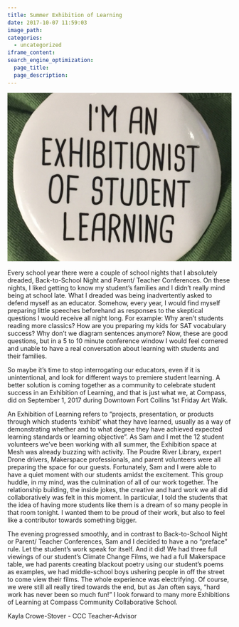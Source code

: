 ```yaml
---
title: Summer Exhibition of Learning
date: 2017-10-07 11:59:03
image_path:
categories:
  - uncategorized
iframe_content:
search_engine_optimization:
  page_title:
  page_description:
---
```



![](/assets/images/versions/IMG_0816---x0-502-1677-1258-1632-1224x---.jpg)

Every school year there were a couple of school nights that I absolutely dreaded, Back-to-School Night and Parent/ Teacher Conferences. On these nights, I liked getting to know my student’s families and I didn’t really mind being at school late. What I dreaded was being inadvertently asked to defend myself as an educator. Somehow, every year, I would find myself preparing little speeches beforehand as responses to the skeptical questions I would receive all night long. For example: Why aren’t students reading more classics? How are you preparing my kids for SAT vocabulary success? Why don’t we diagram sentences anymore? Now, these are good questions, but in a 5 to 10 minute conference window I would feel cornered and unable to have a real conversation about learning with students and their families.

So maybe it’s time to stop interrogating our educators, even if it is unintentional, and look for different ways to premiere student learning. A better solution is coming together as a community to celebrate student success in an Exhibition of Learning, and that is just what we, at Compass, did on September 1, 2017 during Downtown Fort Collins 1st Friday Art Walk.

An Exhibition of Learning refers to “projects, presentation, or products through which students ‘exhibit’ what they have learned, usually as a way of demonstrating whether and to what degree they have achieved expected learning standards or learning objective”. As Sam and I met the 12 student volunteers we’ve been working with all summer, the Exhibition space at Mesh was already buzzing with activity. The Poudre River Library, expert Drone drivers, Makerspace professionals, and parent volunteers were all preparing the space for our guests. Fortunately, Sam and I were able to have a quiet moment with our students amidst the excitement. This group huddle, in my mind, was the culmination of all of our work together. The relationship building, the inside jokes, the creative and hard work we all did collaboratively was felt in this moment. In particular, I told the students that the idea of having more students like them is a dream of so many people in that room tonight. I wanted them to be proud of their work, but also to feel like a contributor towards something bigger.

The evening progressed smoothly, and in contrast to Back-to-School Night or Parent/ Teacher Conferences, Sam and I decided to have a no “preface” rule. Let the student’s work speak for itself. And it did! We had three full viewings of our student’s Climate Change Films, we had a full Makerspace table, we had parents creating blackout poetry using our student’s poems as examples, we had middle-school boys ushering people in off the street to come view their films. The whole experience was electrifying. Of course, we were still all really tired towards the end, but as Jan often says, “hard work has never been so much fun!” I look forward to many more Exhibitions of Learning at Compass Community Collaborative School.

Kayla Crowe-Stover - CCC Teacher-Advisor

&nbsp;